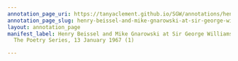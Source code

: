 ```yaml
---
annotation_page_uri: https://tanyaclement.github.io/SGW/annotations/henry-beissel-and-mike-gnarowski-at-sir-george-williams-university-the-poetry-series-13-january-1967-1--canvas-1-louis-dudek.json
annotation_page_slug: henry-beissel-and-mike-gnarowski-at-sir-george-williams-university-the-poetry-series-13-january-1967-1--canvas-1-louis-dudek
layout: annotation_page
manifest_label: Henry Beissel and Mike Gnarowski at Sir George Williams University,
  The Poetry Series, 13 January 1967 (1)

---
```

